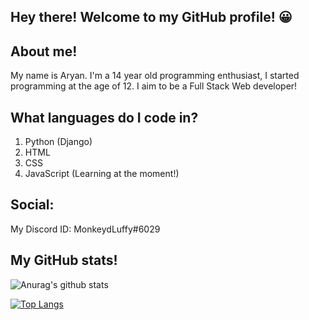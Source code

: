 ## Hey there! Welcome to my GitHub profile! 😀

## About me!
My name is Aryan. I'm a 14 year old programming enthusiast, I started programming at the age of 12. I aim to be a Full Stack Web developer!

## What languages do I code in?

1. Python (Django)
2. HTML 
3. CSS 
4. JavaScript (Learning at the moment!)

## Social:
My Discord ID: MonkeydLuffy#6029

## My GitHub stats!
![Anurag's github stats](https://github-readme-stats.vercel.app/api?username=Aryan566-wq&show_icons=true&theme=great-gatsby)

[![Top Langs](https://github-readme-stats.vercel.app/api/top-langs/?username=Aryan566-wq&layout=compact)](https://github.com/anuraghazra/github-readme-stats)
